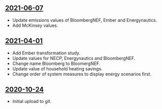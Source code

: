 ## [2021-06-07](https://github.com/faktaoklimatu/graphics/blob/e3b381d4f5d904aa56582bc12e1894a2cb427892/data-visualization/policies/czechia/emission-decrease-potential-in-czechia/cs-potencial-zpusobu-snizeni-emisi.ai)

- Update emissions values of BloombergNEF, Ember and Energynautics.
- Add McKinsey values.

## [2021-04-01](https://github.com/faktaoklimatu/graphics/blob/24337e63b14ae0922d337bc61934d863caaa7f56/data-visualization/policies/czechia/emission-decrease-potential-in-czechia/cs-potencial-zpusobu-snizeni-emisi.ai)

- Add Ember transformation study.
- Update values for NECP, Energynautics and BloombergNEF.
- Change name Bloomberg to BloomergNEF.
- Update value of household heating savings.
- Change order of system measures to display energy scenarios first.

## [2020-10-24](https://github.com/faktaoklimatu/graphics/blob/20d9e9dac6deb3d015dc93f09c84bdcd4f2ca9c2/Data%20visualization/Policies/Czechia/Emission%20decrease%20potential%20in%20Czechia/cs-potencial-zpusobu-snizeni-emisi.ai)

- Initial upload to git.


